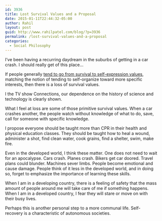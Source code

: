 ```yaml
---
id: 3936
title: Lost Survival Values and a Proposal
date: 2015-01-11T22:44:32-05:00
author: Rahil
layout: post
guid: http://www.rahilpatel.com/blog/?p=3936
permalink: /lost-survival-values-and-a-proposal
categories:
  - Social Philosophy
---
```

I&#8217;ve been having a recurring daydream in the suburbs of getting in a car crash. I should really get of this place&#8230;

If people generally [tend to go from survival to self-expression values](http://en.wikipedia.org/wiki/World_Values_Survey), matching the notion of tending to self-organize toward more specific interests, then there is a loss of survival values.

I the TV show Connections, our dependence on the history of science and technology is clearly shown.

What I feel at loss are some of those primitive survival values. When a car crashes another, the people watch without knowledge of what to do, save, call for someone with specific knowledge.

I propose everyone should be taught more than CPR in their health and physical education classes. They should be taught how to heal a wound, administer a shot, find clean water, cook grains, find a shelter, swim, make fire.

Even in the developed world, I think these matter. One does not need to wait for an apocalypse. Cars crash. Planes crash. Bikers get car doored. Travel plans could blunder. Machines sever limbs. People become emotional and cause damage. People think of it less in the developed world, and in doing so, forget to emphasize the importance of learning these skills.

When I am in a developing country, there is a feeling of safety that the mass amount of people around me will take care of me if something happens. When I am in a developed country, I fear they will stare or move on with their busy lives.

Perhaps this is another personal step to a more communal life. Self-recovery is a characteristic of autonomous societies.